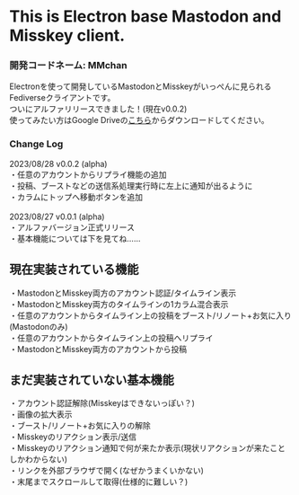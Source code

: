 # This is Electron base Mastodon and Misskey client.
<h3>開発コードネーム: MMchan</h3>

<p>
Electronを使って開発しているMastodonとMisskeyがいっぺんに見られるFediverseクライアントです。<br/>
ついにアルファリリースできました！(現在v0.0.2)<br/>
使ってみたい方はGoogle Driveの<a href="https://drive.google.com/drive/folders/16xwNbQCl5kRLfJdK3DT84652JdvTHfFP?usp=drive_link" target="_blank">こちら</a>からダウンロードしてください。
</p>

<h3>Change Log</h3>

<p>
2023/08/28 v0.0.2 (alpha)<br/>
・任意のアカウントからリプライ機能の追加<br/>
・投稿、ブーストなどの送信系処理実行時に左上に通知が出るように<br/>
・カラムにトップへ移動ボタンを追加<br/>
<br/>
2023/08/27 v0.0.1 (alpha)<br/>
・アルファバージョン正式リリース<br/>
・基本機能については下を見てね……
</p>

<h2>現在実装されている機能</h2>
<p>
・MastodonとMisskey両方のアカウント認証/タイムライン表示<br/>
・MastodonとMisskey両方のタイムラインの1カラム混合表示<br/>
・任意のアカウントからタイムライン上の投稿をブースト/リノート+お気に入り(Mastodonのみ)<br/>
・任意のアカウントからタイムライン上の投稿へリプライ<br/>
・MastodonとMisskey両方のアカウントから投稿
</p>

<h2>まだ実装されていない基本機能</h2>
<p>
・アカウント認証解除(Misskeyはできないっぽい？)<br/>
・画像の拡大表示<br/>
・ブースト/リノート+お気に入りの解除<br/>
・Misskeyのリアクション表示/送信<br/>
・Misskeyのリアクション通知で何が来たか表示(現状リアクションが来たことしかわからない)<br/>
・リンクを外部ブラウザで開く(なぜかうまくいかない)<br/>
・末尾までスクロールして取得(仕様的に難しい？)<br/>
</p>
